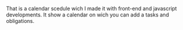 That is a calendar scedule wich I made it with front-end and javascript 
developments. It show a calendar on wich you can add a tasks and 
obligations.
